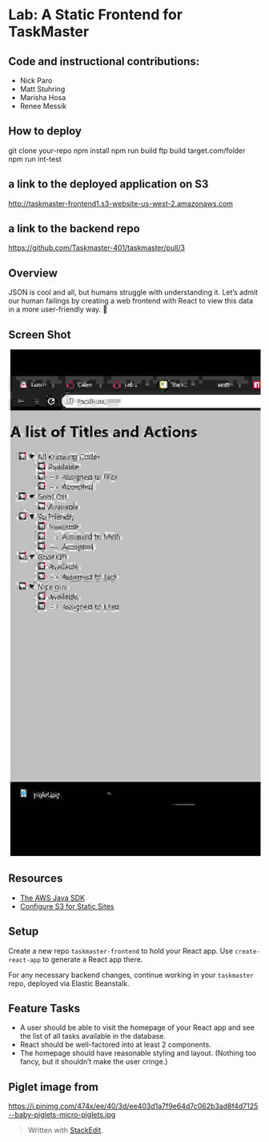 # Lab: A Static Frontend for TaskMaster

## Code and instructional contributions:

- Nick Paro
- Matt Stuhring
- Marisha Hosa
- Renee Messik

## How to deploy

git clone your-repo
npm install
npm run build
ftp build target.com/folder
npm run int-test

## a link to the deployed application on S3

http://taskmaster-frontend1.s3-website-us-west-2.amazonaws.com

## a link to the backend repo

https://github.com/Taskmaster-401/taskmaster/pull/3

## Overview

JSON is cool and all, but humans struggle with understanding it. Let’s admit our human failings by creating a web frontend with React to view this data in a more user-friendly way. 🤖

## Screen Shot

![Screen Shot](./ScreenShot.jpg?raw=true 'ScreenShot')

## Resources

- [The AWS Java SDK](https://docs.aws.amazon.com/sdk-for-java/v1/developer-guide/welcome.html)
- [Configure S3 for Static Sites](https://docs.aws.amazon.com/AmazonS3/latest/user-guide/static-website-hosting.html)

## Setup

Create a new repo `taskmaster-frontend` to hold your React app. Use `create-react-app` to generate a React app there.

For any necessary backend changes, continue working in your `taskmaster` repo, deployed via Elastic Beanstalk.

## Feature Tasks

- A user should be able to visit the homepage of your React app and see the list of all tasks available in the database.
- React should be well-factored into at least 2 components.
- The homepage should have reasonable styling and layout. (Nothing too fancy, but it shouldn’t make the user cringe.)

## Piglet image from

https://i.pinimg.com/474x/ee/40/3d/ee403d1a7f9e64d7c062b3ad8f4d7125--baby-piglets-micro-piglets.jpg

> Written with [StackEdit](https://stackedit.io/).
